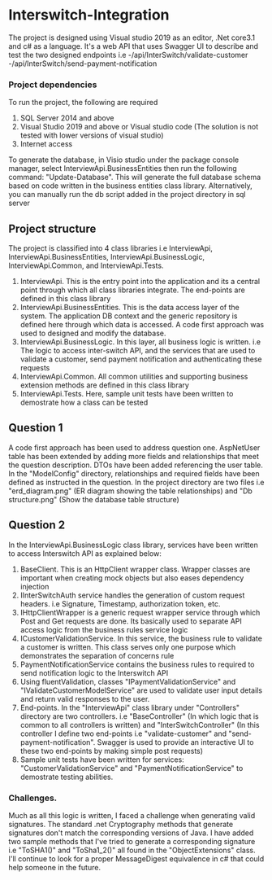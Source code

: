 # Interswitch-Integration
The project is designed using Visual studio 2019 as an editor, .Net core3.1 and c# as a language. It's a web API that uses Swagger UI to describe and test the two designed endpoints i.e
-/api/InterSwitch/validate-customer
-/api/InterSwitch/send-payment-notification

### Project dependencies
To run the project, the following are required
  1. SQL Server 2014 and above
  2. Visual Studio 2019 and above or Visual studio code (The solution is not tested with lower versions of visual studio)
  3. Internet access
  
To generate the database, in Visio studio under the package console manager, select InterviewApi.BusinessEntities then run the following command: "Update-Database". This will generate the full database schema based on code written in the business entities class library. Alternatively, you can manually run the db script added in the project directory in sql server

## Project structure
The project is classified into 4 class libraries i.e InterviewApi, InterviewApi.BusinessEntities, InterviewApi.BusinessLogic, InterviewApi.Common, and InterviewApi.Tests.
  1. InterviewApi. This is the entry point into the application and its a central point through which all class libraries integrate. The end-points are defined in this class library
  2. InterviewApi.BusinessEntities. This is the data access layer of the system. The application DB context and the generic repository is defined here through which data is accessed. A code first approach was used to designed and modify the database.
  3. InterviewApi.BusinessLogic. In this layer, all business logic is written. i.e The logic to access inter-switch API, and the services that are used to validate a customer, send payment notification and authenticating these requests
  4. InterviewApi.Common. All common utilities and supporting business extension methods are defined in this class library
  5. InterviewApi.Tests. Here, sample unit tests have been written to demostrate how a class can be tested

## Question 1
A code first approach has been used to address question one. AspNetUser table has been extended by adding more fields and relationships that meet the question description. DTOs have been added referencing the user table. In the "ModelConfig" directory, relationships and required fields have been defined as instructed in the question. In the project directory are two files i.e "erd_diagram.png" (ER diagram showing the table relationships) and "Db structure.png" (Show the database table structure)

## Question 2
In the InterviewApi.BusinessLogic class library, services have been written to access Interswitch API as explained below:
  1. BaseClient. This is an HttpClient wrapper class. Wrapper classes are important when creating mock objects but also eases dependency injection
  2. IInterSwitchAuth service handles the generation of custom request headers. i.e Signature, Timestamp, authorization token, etc.
  3. IHttpClientWrapper is a generic request wrapper service through which Post and Get requests are done. Its basically used to separate API access logic from the business rules service logic
  4. ICustomerValidationService. In this service, the business rule to validate a customer is written. This class serves only one purpose which demonstrates the separation of concerns rule
  5. PaymentNotificationService contains the business rules to required to send notification logic to the Interswitch API
  6. Using fluentValidation, classes "IPaymentValidationService" and "IValidateCustomerModelService" are used to validate user input details and return valid responses to the user.
  7. End-points. In the "InterviewApi" class library under "Controllers" directory are two controllers. i.e "BaseController" (In which logic that is common to all controllers is written) and "InterSwitchController" (In this controller I define two end-points i.e "validate-customer" and "send-payment-notification". Swagger is used to provide an interactive UI to these two end-points by making simple post requests)
  8. Sample unit tests have been written for services: "CustomerValidationService" and "PaymentNotificationService" to demostrate testing abilities.

### Challenges.
Much as all this logic is written, I faced a challenge when generating valid signatures. The standard .net Cryptography methods that generate signatures don't match the corresponding versions of Java. I have added two sample methods that I've tried to generate a corresponding signature i.e "ToSHA1()" and "ToSha1_2()" all found in the "ObjectExtensions" class. I'll continue to look for a proper MessageDigest equivalence in c# that could help someone in the future.
